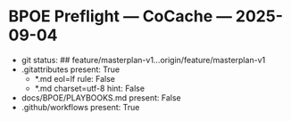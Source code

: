 # BPOE Preflight — CoCache — 2025-09-04

- git status: ## feature/masterplan-v1...origin/feature/masterplan-v1
- .gitattributes present: True
  - *.md eol=lf rule: False
  - *.md charset=utf-8 hint: False
- docs/BPOE/PLAYBOOKS.md present: False
- .github/workflows present: True
